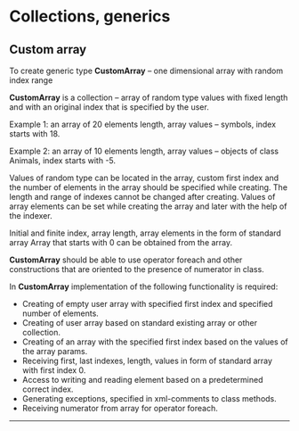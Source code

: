 # Collections, generics

## Custom array

To create generic type **CustomArray** – one dimensional array with random index range 

**CustomArray** is a collection – array of random type values with fixed length and with an original index that is specified by the user. 

Example 1: an array of 20 elements length, array values – symbols, index starts with 18. 

Example 2: an array of 10 elements length, array values – objects of class Animals, index starts with -5. 

Values of random type can be located in the array, custom first index and the number of elements in the array should be specified while creating. The length and range of indexes cannot be changed after creating. Values of array elements can be set while creating the array and later with the help of the indexer. 

Initial and finite index, array length, array elements in the form of standard array Array that starts with 0 can be obtained from the array. 

**CustomArray** should be able to use operator foreach and other constructions that are oriented to the presence of numerator in class. 

In **CustomArray** implementation of the following functionality is required: 

- Creating of empty user array with specified first index and specified number of elements. 
- Creating of user array based on standard existing array or other collection. 
- Creating of an array with the specified first index based on the values of the array params. 
- Receiving first, last indexes, length, values in form of standard array with first index 0. 
- Access to writing and reading element based on a predetermined correct index. 
- Generating exceptions, specified in xml-comments to class methods. 
- Receiving numerator from array for operator foreach. 
************
